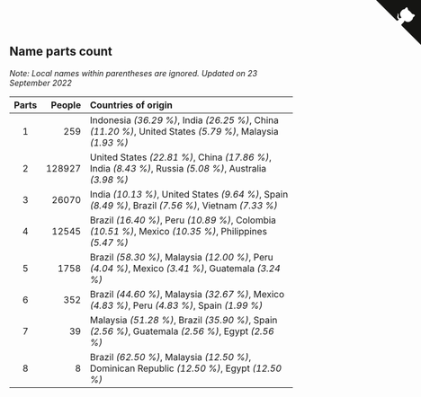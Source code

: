 ## Name parts count

*Note: Local names within parentheses are ignored.*
*Updated on 23 September 2022*

| Parts | People | Countries of origin |
| :--: | ---: | :--- |
| 1 | 259 | Indonesia *(36.29 %)*, India *(26.25 %)*, China *(11.20 %)*, United States *(5.79 %)*, Malaysia *(1.93 %)* |
| 2 | 128927 | United States *(22.81 %)*, China *(17.86 %)*, India *(8.43 %)*, Russia *(5.08 %)*, Australia *(3.98 %)* |
| 3 | 26070 | India *(10.13 %)*, United States *(9.64 %)*, Spain *(8.49 %)*, Brazil *(7.56 %)*, Vietnam *(7.33 %)* |
| 4 | 12545 | Brazil *(16.40 %)*, Peru *(10.89 %)*, Colombia *(10.51 %)*, Mexico *(10.35 %)*, Philippines *(5.47 %)* |
| 5 | 1758 | Brazil *(58.30 %)*, Malaysia *(12.00 %)*, Peru *(4.04 %)*, Mexico *(3.41 %)*, Guatemala *(3.24 %)* |
| 6 | 352 | Brazil *(44.60 %)*, Malaysia *(32.67 %)*, Mexico *(4.83 %)*, Peru *(4.83 %)*, Spain *(1.99 %)* |
| 7 | 39 | Malaysia *(51.28 %)*, Brazil *(35.90 %)*, Spain *(2.56 %)*, Guatemala *(2.56 %)*, Egypt *(2.56 %)* |
| 8 | 8 | Brazil *(62.50 %)*, Malaysia *(12.50 %)*, Dominican Republic *(12.50 %)*, Egypt *(12.50 %)* |


<a href="https://github.com/JustinTimeCuber/wca_statistics" class="github-corner" aria-label="View source on Github"><svg width="80" height="80" viewBox="0 0 250 250" style="fill:#151513; color:#fff; position: absolute; top: 0; border: 0; right: 0;" aria-hidden="true"><path d="M0,0 L115,115 L130,115 L142,142 L250,250 L250,0 Z"></path><path d="M128.3,109.0 C113.8,99.7 119.0,89.6 119.0,89.6 C122.0,82.7 120.5,78.6 120.5,78.6 C119.2,72.0 123.4,76.3 123.4,76.3 C127.3,80.9 125.5,87.3 125.5,87.3 C122.9,97.6 130.6,101.9 134.4,103.2" fill="currentColor" style="transform-origin: 130px 106px;" class="octo-arm"></path><path d="M115.0,115.0 C114.9,115.1 118.7,116.5 119.8,115.4 L133.7,101.6 C136.9,99.2 139.9,98.4 142.2,98.6 C133.8,88.0 127.5,74.4 143.8,58.0 C148.5,53.4 154.0,51.2 159.7,51.0 C160.3,49.4 163.2,43.6 171.4,40.1 C171.4,40.1 176.1,42.5 178.8,56.2 C183.1,58.6 187.2,61.8 190.9,65.4 C194.5,69.0 197.7,73.2 200.1,77.6 C213.8,80.2 216.3,84.9 216.3,84.9 C212.7,93.1 206.9,96.0 205.4,96.6 C205.1,102.4 203.0,107.8 198.3,112.5 C181.9,128.9 168.3,122.5 157.7,114.1 C157.9,116.9 156.7,120.9 152.7,124.9 L141.0,136.5 C139.8,137.7 141.6,141.9 141.8,141.8 Z" fill="currentColor" class="octo-body"></path></svg></a><style>.github-corner:hover .octo-arm{animation:octocat-wave 560ms ease-in-out}@keyframes octocat-wave{0%,100%{transform:rotate(0)}20%,60%{transform:rotate(-25deg)}40%,80%{transform:rotate(10deg)}}@media (max-width:500px){.github-corner:hover .octo-arm{animation:none}.github-corner .octo-arm{animation:octocat-wave 560ms ease-in-out}}</style>
